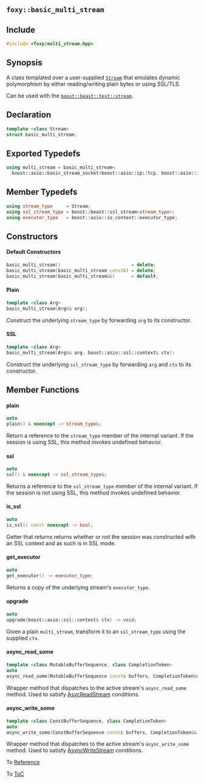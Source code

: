 ## `foxy::basic_multi_stream`

## Include

```c++
#include <foxy/multi_stream.hpp>
```

## Synopsis

A class templated over a user-supplied [`Stream`](https://www.boost.org/doc/libs/release/libs/beast/doc/html/beast/concepts/streams.html#beast.concepts.streams.AsyncStream)
that emulates dynamic polymorphism by either reading/writing plain bytes or using SSL/TLS.

Can be used with the [`boost::beast::test::stream`](https://www.boost.org/doc/libs/release/libs/beast/doc/html/beast/ref/boost__beast__test__stream.html).

## Declaration

```c++
template <class Stream>
struct basic_multi_stream;
```

## Exported Typedefs

```c++
using multi_stream = basic_multi_stream<
  boost::asio::basic_stream_socket<boost::asio::ip::tcp, boost::asio::io_context::executor_type>>;
```

## Member Typedefs

```c++
using stream_type     = Stream;
using ssl_stream_type = boost::beast::ssl_stream<stream_type>;
using executor_type   = boost::asio::io_context::executor_type;
```

## Constructors

#### Default Constructors

```c++
basic_multi_stream()                          = delete;
basic_multi_stream(basic_multi_stream const&) = delete;
basic_multi_stream(basic_multi_stream&&)      = default;
```

#### Plain

```c++
template <class Arg>
basic_multi_stream(Arg&& arg);
```

Construct the underlying `stream_type` by forwarding `arg` to its constructor.

#### SSL

```c++
template <class Arg>
basic_multi_stream(Arg&& arg, boost::asio::ssl::context& ctx);
```

Construct the underlying `ssl_stream_type` by forwarding `arg` and `ctx` to its constructor.

## Member Functions

#### plain

```c++
auto
plain() & noexcept -> stream_type&;
```

Return a reference to the `stream_type` member of the internal variant. If the session is using SSL,
this method invokes undefined behavior.

#### ssl

```c++
auto
ssl() & noexcept -> ssl_stream_type&;
```

Returns a reference to the `ssl_stream_type` member of the internal variant. If the session is not
using SSL, this method invokes undefined behavior.

#### is_ssl

```c++
auto
is_ssl() const noexcept -> bool;
```

Getter that returns returns whether or not the session was constructed with an SSL context and as
such is in SSL mode.

#### get_executor

```c++
auto
get_executor() -> executor_type;
```

Returns a copy of the underlying stream's `executor_type`.

#### upgrade

```c++
auto
upgrade(boost::asio::ssl::context& ctx) -> void;
```

Given a plain `multi_stream`, transform it to an `ssl_stream_type` using the supplied `ctx`.


#### async_read_some

```c++
template <class MutableBufferSequence, class CompletionToken>
auto
async_read_some(MutableBufferSequence const& buffers, CompletionToken&& token);
```

Wrapper method that dispatches to the active stream's `async_read_some` method. Used to satisfy
[AsycReadStream](https://www.boost.org/doc/libs/release/doc/html/boost_asio/reference/AsyncReadStream.html)
conditions.

#### async_write_some

```c++
template <class ConstBufferSequence, class CompletionToken>
auto
async_write_some(ConstBufferSequence const& buffers, CompletionToken&& token);
```

Wrapper method that dispatches to the active stream's `async_write_some` method. Used to satisfy
[AsyncWriteStream](https://www.boost.org/doc/libs/release/doc/html/boost_asio/reference/AsyncWriteStream.html)
conditions.

To [Reference](../reference.md#Reference)

To [ToC](../index.md#Table-of-Contents)
